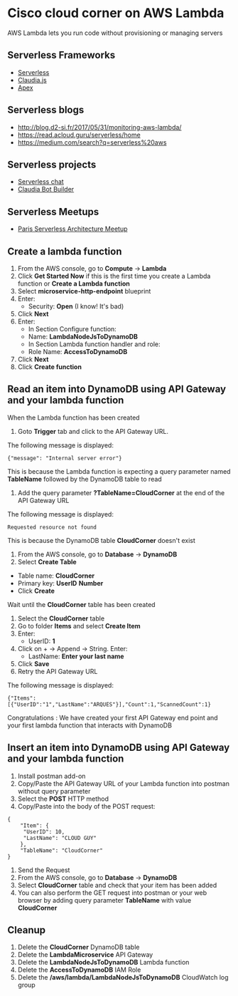 # Cisco cloud corner on AWS Lambda
AWS Lambda lets you run code without provisioning or managing servers

## Serverless Frameworks
- [Serverless](https://serverless.com)
- [Claudia.js](https://claudiajs.com)
- [Apex](apex.run)

## Serverless blogs
- http://blog.d2-si.fr/2017/05/31/monitoring-aws-lambda/
- https://read.acloud.guru/serverless/home
- https://medium.com/search?q=serverless%20aws

## Serverless projects
- [Serverless chat](https://github.com/claudiajs/serverless-chat)
- [Claudia Bot Builder](https://github.com/claudiajs/claudia-bot-builder)

## Serverless Meetups
- [Paris Serverless Architecture Meetup](https://www.meetup.com/Paris-Serverless-Architecture-Meetup)

## Create a lambda function
1. From the AWS console, go to **Compute** -> **Lambda**
1. Click **Get Started Now** if this is the first time you create a Lambda function or **Create a Lambda function**
1. Select **microservice-http-endpoint** blueprint
1. Enter:
    - Security: **Open** (I know! It's bad)
1. Click **Next**
1. Enter:
    - In Section Configure function:
    - Name: **LambdaNodeJsToDynamoDB**
    - In Section Lambda function handler and role:
    - Role Name: **AccessToDynamoDB**
1. Click **Next**
1. Click **Create function**

## Read an item into DynamoDB using API Gateway and your lambda function
When the Lambda function has been created
1. Goto **Trigger** tab and click to the API Gateway URL.

  The following message is displayed:
  ```
  {"message": "Internal server error"}
  ```
  This is because the Lambda function is expecting a query parameter named **TableName** followed by the DynamoDB table to read

1. Add the query parameter **?TableName=CloudCorner** at the end of the API Gateway URL

  The following message is displayed:
  ```
  Requested resource not found
  ```
  This is because the DynamoDB table **CloudCorner** doesn't exist

1. From the AWS console, go to **Database** -> **DynamoDB**
1. Select **Create Table**
  - Table name: **CloudCorner**
  - Primary key: **UserID** **Number**
  - Click **Create**

  Wait until the **CloudCorner** table has been created

1. Select the **CloudCorner** table
1. Go to folder **Items** and select **Create Item**
1. Enter:
    - UserID: **1**
1. Click on + -> Append -> String. Enter:
    - LastName: **Enter your last name**
1. Click **Save**
1. Retry the API Gateway URL

The following message is displayed:
```
{"Items":[{"UserID":"1","LastName":"ARQUES"}],"Count":1,"ScannedCount":1}
```

Congratulations : We have created your first  API Gateway end point and your first lambda function that interacts with DynamoDB

## Insert an item into DynamoDB using API Gateway and your lambda function
1. Install postman add-on
1. Copy/Paste the API Gateway URL of your Lambda function into postman without query parameter
1. Select the **POST** HTTP method
1. Copy/Paste into the body of the POST request:
  ```
  {
      "Item": {
       "UserID": 10,
       "LastName": "CLOUD GUY"
      },
      "TableName": "CloudCorner"
  }  
  ```
1. Send the Request
1. From the AWS console, go to **Database** -> **DynamoDB**
1. Select **CloudCorner** table and check that your item has been added
1. You can also perform the GET request into postman or your web browser by adding query parameter **TableName** with value **CloudCorner**

## Cleanup
1. Delete the **CloudCorner** DynamoDB table
1. Delete the **LambdaMicroservice** API Gateway
1. Delete the **LambdaNodeJsToDynamoDB** Lambda function
1. Delete the **AccessToDynamoDB** IAM Role
1. Delete the **/aws/lambda/LambdaNodeJsToDynamoDB** CloudWatch log group
